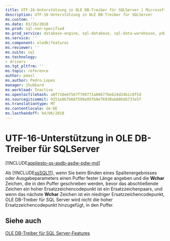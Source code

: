 ```yaml
---
title: UTF-16-Unterstützung in OLE DB-Treiber für SQLServer | Microsoft Docs
description: UTF-16-Unterstützung in OLE DB-Treiber für SQLServer
ms.custom: ''
ms.date: 03/26/2018
ms.prod: sql-non-specified
ms.prod_service: database-engine, sql-database, sql-data-warehouse, pdw
ms.service: ''
ms.component: oledb|features
ms.reviewer: ''
ms.suite: sql
ms.technology:
- drivers
ms.tgt_pltfrm: ''
ms.topic: reference
author: pmasl
ms.author: Pedro.Lopes
manager: jhubbard
ms.workload: Inactive
ms.openlocfilehash: a0f710e6f567f789771a80677beb24d24b1c8f5d
ms.sourcegitcommit: 9351e8b7b68f599a95fb8e76930ab886db737e5f
ms.translationtype: MT
ms.contentlocale: de-DE
ms.lasthandoff: 04/06/2018
---
```

# <a name="utf-16-support-in-ole-db-driver-for-sql-server"></a>UTF-16-Unterstützung in OLE DB-Treiber für SQLServer
[!INCLUDE[appliesto-ss-asdb-asdw-pdw-md](../../../includes/appliesto-ss-asdb-asdw-pdw-md.md)]

  Ab [!INCLUDE[ssSQL11](../../../includes/sssql11-md.md)], wenn Sie beim Binden eines Spaltenergebnisses oder Ausgabeparameters einen Puffer fester Länge angeben und die **Wchar** Zeichen, die in den Puffer geschrieben werden, bevor das abschließende Zeichen ein hoher Ersatzzeichencodepunkt ist ein Ersatzzeichenpaars, und wenn das nächste **Wchar** Zeichen ist ein niedriger Ersatzzeichencodepunkt, OLE DB-Treiber für SQL Server wird nicht die hoher Ersatzzeichencodepunkt hinzugefügt, in den Puffer.  
  
## <a name="see-also"></a>Siehe auch  
 [OLE DB-Treiber für SQL Server-Features](../../oledb/features/oledb-driver-for-sql-server-features.md)   
  
  

